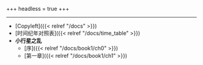 +++
headless = true
+++

----------
- [Copyleft]({{< relref "/docs" >}})
- [时间纪年对照表]({{< relref "/docs/time_table" >}})
- **小行星之乱**
  - [序]({{< relref "/docs/book1/ch0" >}})
  - [第一章]({{< relref "/docs/book1/ch1" >}})
